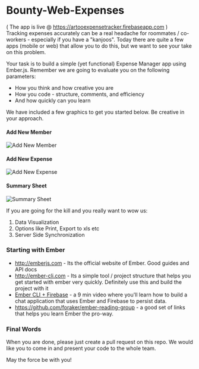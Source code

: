 Bounty-Web-Expenses 
===================
( The app is live @ https://artooexpensetracker.firebaseapp.com )  
Tracking expenses accurately can be a real headache for roommates / co-workers - especially if you have a "kanjoos". Today there are quite a few apps (mobile or web) that allow you to do this, but we want to see your take on this problem.

Your task is to build a simple (yet functional) Expense Manager app using Ember.js. Remember we are going to evaluate you on the following parameters:
 * How you think and how creative you are
 * How you code - structure, comments, and efficiency
 * And how quickly can you learn

We have included a few graphics to get you started below. Be creative in your approach.

#### Add New Member

![Add New Member](http://artoogithubdocs.s3.amazonaws.com/bounty/add-new-member.png)

#### Add New Expense

![Add New Expense](http://artoogithubdocs.s3.amazonaws.com/bounty/add-expense.png)

#### Summary Sheet

![Summary Sheet](http://artoogithubdocs.s3.amazonaws.com/bounty/summary.png) 

If you are going for the kill and you really want to wow us:

1.  Data Visualization
2.  Options like Print, Export to xls etc 
3.  Server Side Synchronization

### Starting with Ember
* http://emberjs.com - Its the official website of Ember. Good guides and API docs
* http://ember-cli.com - Its a simple tool / project structure that helps you get started with ember very quickly. Definitely use this and build the project with it
* [Ember CLI + Firebase](https://www.youtube.com/watch?v=Cs3Fdup7aUo) - a 9 min video where you'll learn how to build a chat application that uses Ember and Firebase to persist data.
* https://github.com/foraker/ember-reading-group - a good set of links that helps you learn Ember the pro-way.

### Final Words
When you are done, please just create a pull request on this repo. We would like you to come in and present your code to the whole team. 

May the force be with you!
